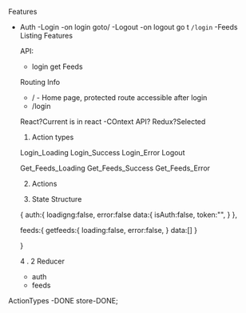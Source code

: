 Features

- Auth
  -Login
  -on login goto/
  -Logout
  -on logout go t `/login`
  -Feeds Listing Features

  API:

  - login
    get Feeds

  Routing Info

  - / - Home page, protected route accessible after login
  - /login

  React?Current is in react
  -COntext API?
  Redux?Selected

  1.  Action types

  Login_Loading
  Login_Success
  Login_Error
  Logout

  Get_Feeds_Loading
  Get_Feeds_Success
  Get_Feeds_Error

  2.  Actions

  3.  State Structure

  {
  auth:{
  loadigng:false,
  error:false
  data:{
  isAuth:false,
  token:"",
  }
  },


   feeds:{
     getfeeds:{
        loading:false,
         error:false,
              }
      data:[]
          }

  }

  4 . 2 Reducer 
   - auth
   - feeds


ActionTypes -DONE
store-DONE;
